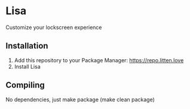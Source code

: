 # Lisa
Customize your lockscreen experience

## Installation
1. Add this repository to your Package Manager: https://repo.litten.love
2. Install Lisa

## Compiling
No dependencies, just make package (make clean package)
